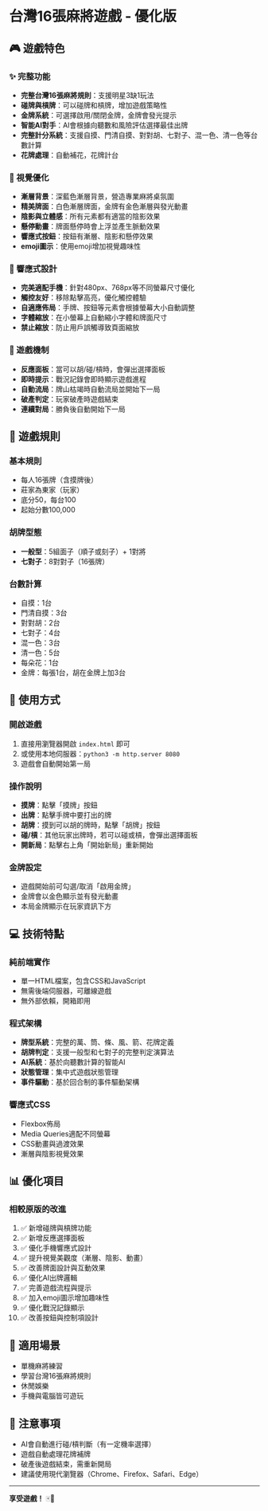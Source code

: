 # 台灣16張麻將遊戲 - 優化版

## 🎮 遊戲特色

### ✨ 完整功能
- **完整台灣16張麻將規則**：支援明星3缺1玩法
- **碰牌與槓牌**：可以碰牌和槓牌，增加遊戲策略性
- **金牌系統**：可選擇啟用/關閉金牌，金牌會發光提示
- **智能AI對手**：AI會根據向聽數和風險評估選擇最佳出牌
- **完整計分系統**：支援自摸、門清自摸、對對胡、七對子、混一色、清一色等台數計算
- **花牌處理**：自動補花，花牌計台

### 🎨 視覺優化
- **漸層背景**：深藍色漸層背景，營造專業麻將桌氛圍
- **精美牌面**：白色漸層牌面，金牌有金色漸層與發光動畫
- **陰影與立體感**：所有元素都有適當的陰影效果
- **懸停動畫**：牌面懸停時會上浮並產生脈動效果
- **響應式按鈕**：按鈕有漸層、陰影和懸停效果
- **emoji圖示**：使用emoji增加視覺趣味性

### 📱 響應式設計
- **完美適配手機**：針對480px、768px等不同螢幕尺寸優化
- **觸控友好**：移除點擊高亮，優化觸控體驗
- **自適應佈局**：手牌、按鈕等元素會根據螢幕大小自動調整
- **字體縮放**：在小螢幕上自動縮小字體和牌面尺寸
- **禁止縮放**：防止用戶誤觸導致頁面縮放

### 🎯 遊戲機制
- **反應面板**：當可以胡/碰/槓時，會彈出選擇面板
- **即時提示**：戰況記錄會即時顯示遊戲進程
- **自動流局**：牌山枯竭時自動流局並開始下一局
- **破產判定**：玩家破產時遊戲結束
- **連續對局**：勝負後自動開始下一局

## 🎲 遊戲規則

### 基本規則
- 每人16張牌（含摸牌後）
- 莊家為東家（玩家）
- 底分50，每台100
- 起始分數100,000

### 胡牌型態
- **一般型**：5組面子（順子或刻子）+ 1對將
- **七對子**：8對對子（16張牌）

### 台數計算
- 自摸：1台
- 門清自摸：3台
- 對對胡：2台
- 七對子：4台
- 混一色：3台
- 清一色：5台
- 每朵花：1台
- 金牌：每張1台，胡在金牌上加3台

## 🚀 使用方式

### 開啟遊戲
1. 直接用瀏覽器開啟 `index.html` 即可
2. 或使用本地伺服器：`python3 -m http.server 8080`
3. 遊戲會自動開始第一局

### 操作說明
- **摸牌**：點擊「摸牌」按鈕
- **出牌**：點擊手牌中要打出的牌
- **胡牌**：摸到可以胡的牌時，點擊「胡牌」按鈕
- **碰/槓**：其他玩家出牌時，若可以碰或槓，會彈出選擇面板
- **開新局**：點擊右上角「開始新局」重新開始

### 金牌設定
- 遊戲開始前可勾選/取消「啟用金牌」
- 金牌會以金色顯示並有發光動畫
- 本局金牌顯示在玩家資訊下方

## 💻 技術特點

### 純前端實作
- 單一HTML檔案，包含CSS和JavaScript
- 無需後端伺服器，可離線遊戲
- 無外部依賴，開箱即用

### 程式架構
- **牌型系統**：完整的萬、筒、條、風、箭、花牌定義
- **胡牌判定**：支援一般型和七對子的完整判定演算法
- **AI系統**：基於向聽數計算的智能AI
- **狀態管理**：集中式遊戲狀態管理
- **事件驅動**：基於回合制的事件驅動架構

### 響應式CSS
- Flexbox佈局
- Media Queries適配不同螢幕
- CSS動畫與過渡效果
- 漸層與陰影視覺效果

## 📊 優化項目

### 相較原版的改進
1. ✅ 新增碰牌與槓牌功能
2. ✅ 新增反應選擇面板
3. ✅ 優化手機響應式設計
4. ✅ 提升視覺美觀度（漸層、陰影、動畫）
5. ✅ 改善牌面設計與互動效果
6. ✅ 優化AI出牌邏輯
7. ✅ 完善遊戲流程與提示
8. ✅ 加入emoji圖示增加趣味性
9. ✅ 優化戰況記錄顯示
10. ✅ 改善按鈕與控制項設計

## 🎯 適用場景

- 單機麻將練習
- 學習台灣16張麻將規則
- 休閒娛樂
- 手機與電腦皆可遊玩

## 📝 注意事項

- AI會自動進行碰/槓判斷（有一定機率選擇）
- 遊戲自動處理花牌補牌
- 破產後遊戲結束，需重新開局
- 建議使用現代瀏覽器（Chrome、Firefox、Safari、Edge）

---

**享受遊戲！** 🀄🎉

